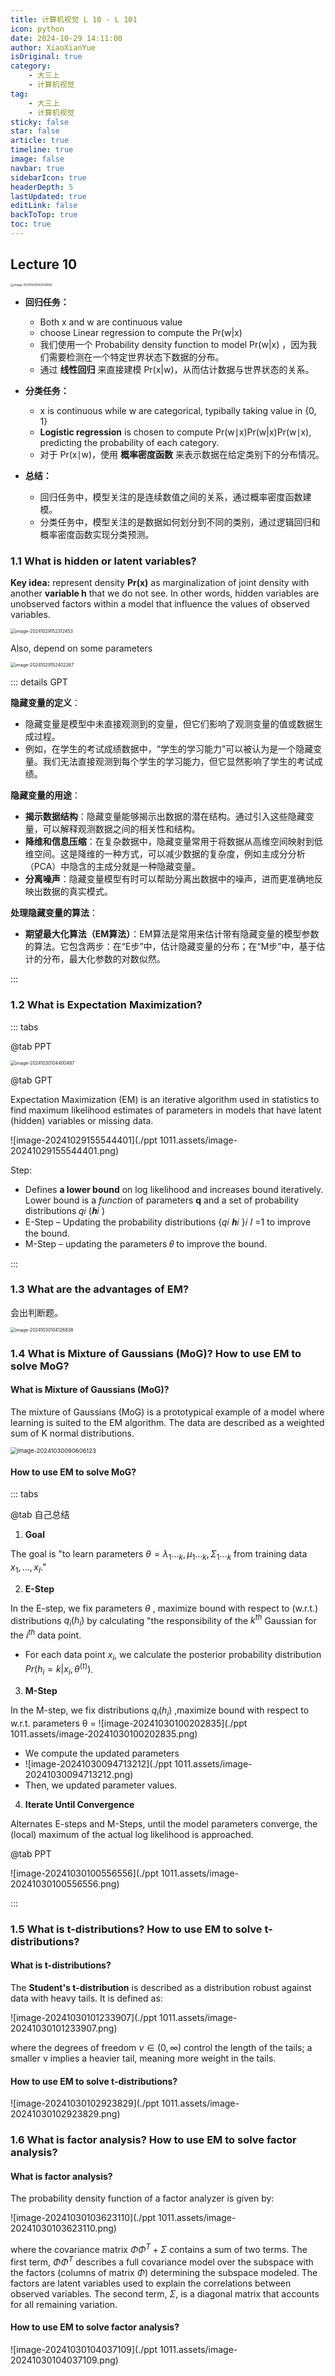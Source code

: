 ```yaml
---
title: 计算机视觉 L 10 - L 101
icon: python
date: 2024-10-29 14:11:00
author: XiaoXianYue
isOriginal: true
category: 
    - 大三上
    - 计算机视觉
tag:
    - 大三上
    - 计算机视觉
sticky: false
star: false
article: true
timeline: true
image: false
navbar: true
sidebarIcon: true
headerDepth: 5
lastUpdated: true
editLink: false
backToTop: true
toc: true
---
```


## Lecture 10



<img src="./ppt 1011.assets/image-20241029142556692.png" alt="image-20241029142556692" style="zoom: 33%;" />

- **回归任务：**

    - Both x and w are continuous value
    - choose Linear regression to compute the Pr(w|x) 
    - 我们使用一个 Probability density function to model Pr(w|x) ，因为我们需要检测在一个特定世界状态下数据的分布。
    - 通过 **线性回归** 来直接建模 Pr(x|w)，从而估计数据与世界状态的关系。

    

- **分类任务：**

    - x is continuous while w are categorical, typibally taking value in {0, 1}
    - **Logistic regression** is chosen to compute Pr(w∣x)Pr(w|x)Pr(w∣x), predicting the probability of each category.
    - 对于 Pr(x∣w)，使用 **概率密度函数** 来表示数据在给定类别下的分布情况。

- **总结：**

    - 回归任务中，模型关注的是连续数值之间的关系，通过概率密度函数建模。
    - 分类任务中，模型关注的是数据如何划分到不同的类别，通过逻辑回归和概率密度函数实现分类预测。

    


### 1.1 **What is hidden or latent variables?**

**Key idea:** represent density **Pr(x)** as marginalization of joint density with another **variable h** that we do not see. In other words, hidden variables are unobserved factors within a model that influence the values of observed variables.

<img src="./ppt 1011.assets/image-20241029152312453.png" alt="image-20241029152312453" style="zoom:50%;" />

Also, depend on some parameters

<img src="./ppt 1011.assets/image-20241029152402267.png" alt="image-20241029152402267" style="zoom: 50%;" />

::: details GPT

**隐藏变量的定义**：

- 隐藏变量是模型中未直接观测到的变量，但它们影响了观测变量的值或数据生成过程。
- 例如，在学生的考试成绩数据中，“学生的学习能力”可以被认为是一个隐藏变量。我们无法直接观测到每个学生的学习能力，但它显然影响了学生的考试成绩。

**隐藏变量的用途**：

- **揭示数据结构**：隐藏变量能够揭示出数据的潜在结构。通过引入这些隐藏变量，可以解释观测数据之间的相关性和结构。
- **降维和信息压缩**：在复杂数据中，隐藏变量常用于将数据从高维空间映射到低维空间。这是降维的一种方式，可以减少数据的复杂度，例如主成分分析（PCA）中隐含的主成分就是一种隐藏变量。
- **分离噪声**：隐藏变量模型有时可以帮助分离出数据中的噪声，进而更准确地反映出数据的真实模式。

**处理隐藏变量的算法**：

- **期望最大化算法（EM算法）**：EM算法是常用来估计带有隐藏变量的模型参数的算法。它包含两步：在“E步”中，估计隐藏变量的分布；在“M步”中，基于估计的分布，最大化参数的对数似然。

:::

### 1.2 What is **Expectation Maximization**?

::: tabs

@tab PPT

<img src="./ppt 1011.assets/image-20241030104400487.png" alt="image-20241030104400487" style="zoom:50%;" />

@tab GPT 

Expectation Maximization (EM) is an iterative algorithm used in statistics to find maximum likelihood estimates of parameters in models that have latent (hidden) variables or missing data. 

![image-20241029155544401](./ppt 1011.assets/image-20241029155544401.png)

Step:

- Defines **a lower bound** on log likelihood and increases bound iteratively. Lower bound is a *function* of parameters **q** and a set of probability distributions 𝑞𝑖 (𝒉𝑖 )
- E-Step –  Updating the probability distributions {𝑞𝑖 𝒉𝑖 }𝑖 𝐼 =1 to improve the bound.
- M-Step – updating the parameters 𝜃 to improve the bound.

:::

### 1.3 **What are the advantages of EM?**

会出判断题。

<img src="./ppt 1011.assets/image-20241030104126838.png" alt="image-20241030104126838" style="zoom: 50%;" />

### 1.4 **What is Mixture of Gaussians (MoG)? How to use EM to solve MoG?**

#### What is Mixture of Gaussians (MoG)?

The mixture of Gaussians (MoG) is a prototypical example of a model where learning is suited to the EM algorithm. The data are described as a weighted sum of K normal distributions.

<img src="./ppt 1011.assets/image-20241030090606123.png" alt="image-20241030090606123" style="zoom: 67%;" />



#### How to use EM to solve MoG?

::: tabs

@tab 自己总结

1. **Goal**

The goal is "to learn parameters $θ={{λ_1…_k,μ_1…_k,Σ_1…_k}}$ from training data $x_1,…,x_I$."

2. **E-Step**

In the E-step, we fix parameters  $θ$ , maximize bound with respect to (w.r.t.) distributions $q_i(h_i)$ by calculating "the responsibility of the $k^{th}$ Gaussian for the $i^{th}$ data point.

- For each data point $x_i$, we calculate the posterior probability distribution $Pr(h_i=k | x_i, \theta^{(t)})$.

3. **M-Step**

In the M-step, we fix distributions $q_i(h_i)$ ,maximize bound with respect to w.r.t. parameters θ = ![image-20241030100202835](./ppt 1011.assets/image-20241030100202835.png)

- We compute the updated parameters 
- ![image-20241030094713212](./ppt 1011.assets/image-20241030094713212.png)
- Then, we updated parameter values. 

4. **Iterate Until Convergence**

Alternates E-steps and M-Steps, until the model parameters converge, the (local) maximum of the actual log likelihood is approached.

@tab PPT

![image-20241030100556556](./ppt 1011.assets/image-20241030100556556.png)

:::

### 1.5 **What is t-distributions? How to use EM to solve t-distributions?**

#### What is t-distributions?

The **Student's t-distribution** is described as a distribution robust against data with heavy tails. It is defined as:

![image-20241030101233907](./ppt 1011.assets/image-20241030101233907.png)

where the degrees of freedom $ν∈(0,∞)$ control the length of the tails; a smaller ν implies a heavier tail, meaning more weight in the tails.

#### How to use EM to solve t-distributions?

![image-20241030102923829](./ppt 1011.assets/image-20241030102923829.png)



### **1.6 What is factor analysis? How to use EM to solve factor analysis?**

#### What is factor analysis? 

The probability density function of a factor analyzer is given by:

![image-20241030103623110](./ppt 1011.assets/image-20241030103623110.png)

where the covariance matrix  $\Phi\Phi^T + \Sigma$  contains a sum of two terms. The first term, $\Phi\Phi^T$ describes a full covariance model over the subspace with the factors (columns of matrix $\Phi$) determining the subspace modeled. The factors are latent variables used to explain the correlations between observed variables. The second term, $\Sigma$, is a diagonal matrix that accounts for all remaining variation.

#### How to use EM to solve factor analysis?

![image-20241030104037109](./ppt 1011.assets/image-20241030104037109.png)
